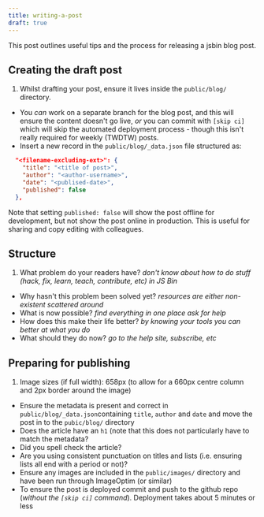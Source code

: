 ```yaml
---
title: writing-a-post
draft: true
---
```



This post outlines useful tips and the process for releasing a jsbin blog post.

## Creating the draft post

1. Whilst drafting your post, ensure it lives inside the `public/blog/` directory.
* You *can* work on a separate branch for the blog post, and this will ensure the content doesn't go live, *or* you can commit with `[skip ci]` which will skip the automated deployment process - though this isn't really required for weekly (TWDTW) posts.
* Insert a new record in the `public/blog/_data.json` file structured as:

```json
  "<filename-excluding-ext>": {
    "title": "<title of post>",
    "author": "<author-username>",
    "date": "<publised-date>",
    "published": false
  },
```

Note that setting `published: false` will show the post offline for development, but not show the post online in production. This is useful for sharing and copy editing with colleagues.

## Structure

1. What problem do your readers have? *don't know about how to do stuff (hack, fix, learn, teach, contribute, etc) in JS Bin*
* Why hasn't this problem been solved yet? *resources are either non-existent  scattered around*
* What is now possible? *find everything in one place ask for help*
* How does this make their life better? *by knowing your tools you can better at what you do*
* What should they do now? *go to the help site, subscribe, etc*

## Preparing for publishing

1. Image sizes (if full width): 658px (to allow for a 660px centre column and 2px border around the image)
* Ensure the metadata is present and correct in `public/blog/_data.json`containing `title`, `author` and `date` and move the post in to the `pubic/blog/` directory
* Does the article have an `h1` (note that this does not particularly have to match the metadata?
* Did you spell check the article?
* Are you using consistent punctuation on titles and lists (i.e. ensuring lists all end with a period or not)?
* Ensure any images are included in the `public/images/` directory and have been run through ImageOptim (or similar)
* To ensure the post is deployed commit and push to the github repo (*without the `[skip ci]` command*). Deployment takes about 5 minutes or less
